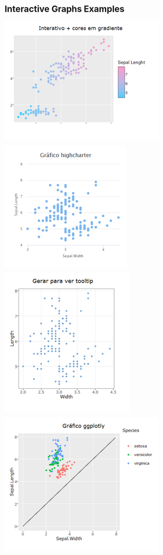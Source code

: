 # Interactive Graphs Examples

![](Rplot4_2.png)

![](Rplot1.png)

![](Rplot5.png)

![](Rplot3.png)
